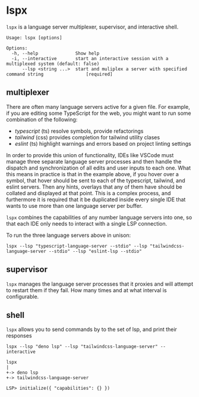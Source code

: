 # lspx

`lspx` is a language server multiplexer, supervisor, and interactive shell.

```
Usage: lspx [options]

Options:
  -h, --help              Show help
  -i, --interactive       start an interactive session with a multiplexed system (default: false)
      --lsp <string ...>  start and muliplex a server with specified command string                [required]
```

## multiplexer

There are often many language servers active for a given file. For example, if
you are editing some TypeScript for the web, you might want to run some
combination of the following:

- _typescript_ (ts) resolve symbols, provide refactorings
- _tailwind_ (css) provides completion for tailwind utility clases
- _eslint_ (ts) highlight warnings and errors based on project linting settings

In order to provide this union of functionality, IDEs like VSCode must manage
three separate language server processes and then handle the dispatch and
synchronization of all edits and user inputs to each one. What this means in
practice is that in the example above, if you hover over a symbol, that hover
should be sent to each of the typescript, tailwind, and eslint servers.
Then any hints, overlays that any of them have should be collated and displayed
at that point. This is a complex process, and furthermore it is required that it
be duplicated inside every single IDE that wants to use more than one language
server per buffer.

`lspx` combines the capabilities of any number language servers into one, so
that each IDE only needs to interact with a single LSP connection.

To run the three language servers above in unison:

```
lspx --lsp "typescript-language-server --stdio" --lsp "tailwindcss-language-server --stdio" --lsp "eslint-lsp --stdio"
```

## supervisor

`lspx` manages the language server processes that it proxies and will attempt to
restart them if they fail. How many times and at what interval is configurable.

## shell

`lspx` allows you to send commands by to the set of lsp, and print their
responses

```
lspx --lsp "deno lsp" --lsp "tailwindcss-language-server" --interactive

lspx
|
+-> deno lsp
+-> tailwindcss-language-server

LSP> initialize({ "capabilities": {} })
```
